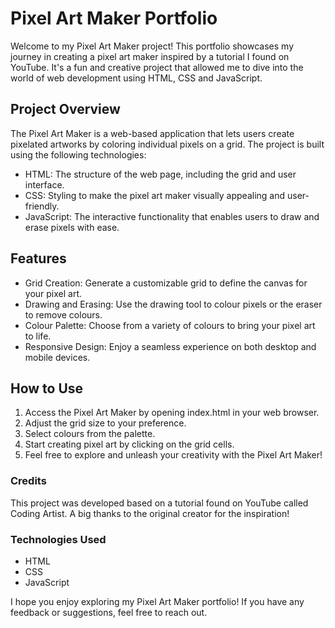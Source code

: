 # Pixel Art Maker Portfolio

Welcome to my Pixel Art Maker project! This portfolio showcases my journey in creating a pixel art maker inspired by a tutorial I found on YouTube. It's a fun and creative project that allowed me to dive into the world of web development using HTML, CSS and JavaScript.

## Project Overview
The Pixel Art Maker is a web-based application that lets users create pixelated artworks by coloring individual pixels on a grid. The project is built using the following technologies:
* HTML: The structure of the web page, including the grid and user interface.
* CSS: Styling to make the pixel art maker visually appealing and user-friendly.
* JavaScript: The interactive functionality that enables users to draw and erase pixels with ease.

## Features
* Grid Creation: Generate a customizable grid to define the canvas for your pixel art.
* Drawing and Erasing: Use the drawing tool to colour pixels or the eraser to remove colours.
* Colour Palette: Choose from a variety of colours to bring your pixel art to life.
* Responsive Design: Enjoy a seamless experience on both desktop and mobile devices.

## How to Use
1. Access the Pixel Art Maker by opening index.html in your web browser.
2. Adjust the grid size to your preference.
3. Select colours from the palette.
4. Start creating pixel art by clicking on the grid cells.
5. Feel free to explore and unleash your creativity with the Pixel Art Maker!

### Credits
This project was developed based on a tutorial found on YouTube called Coding Artist. A big thanks to the original creator for the inspiration!

### Technologies Used
* HTML
* CSS
* JavaScript

I hope you enjoy exploring my Pixel Art Maker portfolio! If you have any feedback or suggestions, feel free to reach out.

